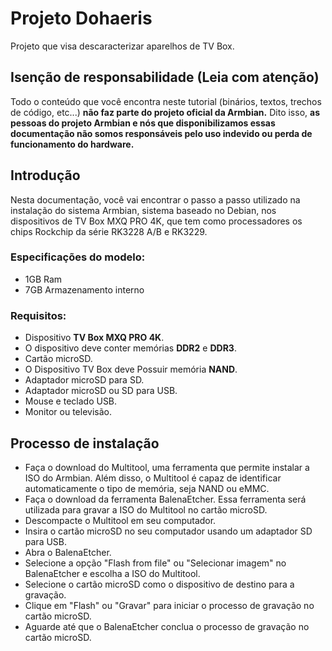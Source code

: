 # Projeto Dohaeris
Projeto que visa descaracterizar aparelhos de TV Box.

## Isenção de responsabilidade (Leia com atenção)

Todo o conteúdo que você encontra neste tutorial (binários, textos, trechos de código, etc...) **não faz parte do projeto oficial da Armbian.** Dito isso, **as pessoas do projeto Armbian e nós que disponibilizamos essas documentação não somos responsáveis pelo uso indevido ou perda de funcionamento do hardware.**

## Introdução

Nesta documentação, você vai encontrar o passo a passo utilizado na instalação do sistema Armbian, sistema baseado no Debian, nos dispositivos de TV Box MXQ PRO 4K, que tem como processadores os chips Rockchip da série RK3228 A/B e RK3229.

### Especificações do modelo:

* 1GB Ram
* 7GB Armazenamento interno

### Requisitos:

* Dispositivo **TV Box MXQ PRO 4K**.
* O dispositivo deve conter memórias **DDR2** e **DDR3**.
* Cartão microSD.
* O Dispositivo TV Box deve Possuir memória **NAND**.
* Adaptador microSD para SD.
* Adaptador microSD ou SD para USB.
* Mouse e teclado USB.
* Monitor ou televisão.

## Processo de instalação
- Faça o download do Multitool, uma ferramenta que permite instalar a ISO do Armbian. Além disso, o Multitool é capaz de identificar automaticamente o tipo de memória, seja NAND ou eMMC.
- Faça o download da ferramenta BalenaEtcher. Essa ferramenta será utilizada para gravar a ISO do Multitool no cartão microSD.
- Descompacte o Multitool em seu computador.
- Insira o cartão microSD no seu computador usando um adaptador SD para USB.
- Abra o BalenaEtcher.
- Selecione a opção "Flash from file" ou "Selecionar imagem" no BalenaEtcher e escolha a ISO do Multitool.
- Selecione o cartão microSD como o dispositivo de destino para a gravação.
- Clique em "Flash" ou "Gravar" para iniciar o processo de gravação no cartão microSD.
- Aguarde até que o BalenaEtcher conclua o processo de gravação no cartão microSD.
